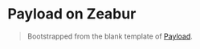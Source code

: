 # Payload on Zeabur

> Bootstrapped from the blank template of [Payload](https://github.com/payloadcms/payload).



